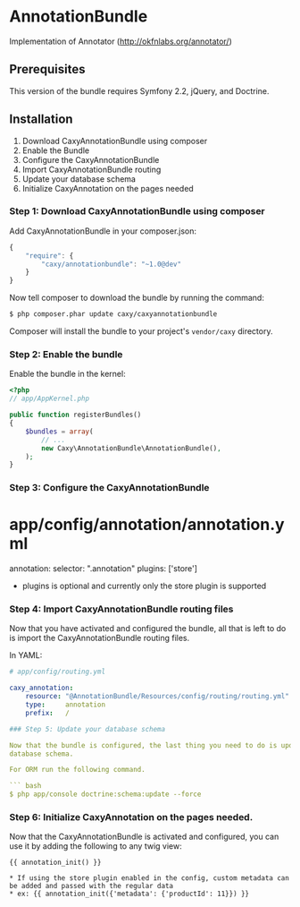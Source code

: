 AnnotationBundle
================

Implementation of Annotator (http://okfnlabs.org/annotator/)

## Prerequisites

This version of the bundle requires Symfony 2.2, jQuery, and Doctrine.

## Installation

1. Download CaxyAnnotationBundle using composer
2. Enable the Bundle
3. Configure the CaxyAnnotationBundle
4. Import CaxyAnnotationBundle routing
5. Update your database schema
6. Initialize CaxyAnnotation on the pages needed

### Step 1: Download CaxyAnnotationBundle using composer

Add CaxyAnnotationBundle in your composer.json:

```js
{
    "require": {
        "caxy/annotationbundle": "~1.0@dev"
    }
}
```

Now tell composer to download the bundle by running the command:

``` bash
$ php composer.phar update caxy/caxyannotationbundle
```

Composer will install the bundle to your project's `vendor/caxy` directory.

### Step 2: Enable the bundle

Enable the bundle in the kernel:

``` php
<?php
// app/AppKernel.php

public function registerBundles()
{
    $bundles = array(
        // ...
        new Caxy\AnnotationBundle\AnnotationBundle(),
    );
}
```

### Step 3: Configure the CaxyAnnotationBundle

# app/config/annotation/annotation.yml
annotation:
    selector: ".annotation"
    plugins: ['store']

* plugins is optional and currently only the store plugin is supported

### Step 4: Import CaxyAnnotationBundle routing files

Now that you have activated and configured the bundle, all that is left to do is
import the CaxyAnnotationBundle routing files.

In YAML:

``` yaml
# app/config/routing.yml

caxy_annotation:
    resource: "@AnnotationBundle/Resources/config/routing/routing.yml"
    type:     annotation
    prefix:   /

### Step 5: Update your database schema

Now that the bundle is configured, the last thing you need to do is update your
database schema.

For ORM run the following command.

``` bash
$ php app/console doctrine:schema:update --force
```

### Step 6: Initialize CaxyAnnotation on the pages needed.

Now that the CaxyAnnotationBundle is activated and configured, you can use it by adding the following to any twig view:

``` twig
{{ annotation_init() }}

* If using the store plugin enabled in the config, custom metadata can be added and passed with the regular data
* ex: {{ annotation_init({'metadata': {'productId': 11}}) }}


